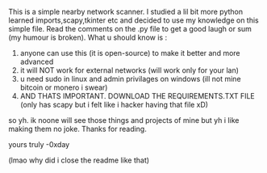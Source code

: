 This is a simple nearby network scanner. 
I studied a lil bit more python learned imports,scapy,tkinter etc and decided to use my knowledge on this simple file.
Read the comments on the .py file to get a good laugh or sum (my humour is broken).
What u should know is :

1) anyone can use this (it is open-source) to make it better and more advanced
2) it will NOT work for external networks (will work only for your lan)
3) u need sudo in linux and admin privilages on windows (ill not mine bitcoin or monero i swear)
4) AND THATS IMPORTANT. DOWNLOAD THE REQUIREMENTS.TXT FILE (only has scapy but i felt like i hacker having that file xD)

so yh. ik noone will see those things and projects of mine but yh i like making them no joke.
Thanks for reading. 


yours truly
-0xday       

(lmao why did i close the readme like that)
